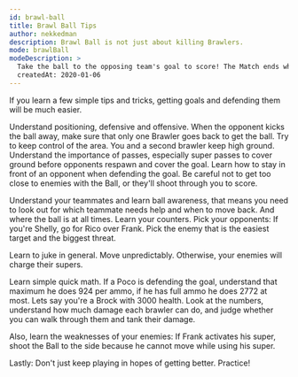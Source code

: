 ```yaml
---
id: brawl-ball
title: Brawl Ball Tips
author: nekkedman
description: Brawl Ball is not just about killing Brawlers.
mode: brawlBall
modeDescription: >
  Take the ball to the opposing team's goal to score! The Match ends when one team scores two goals, or at full time.
  createdAt: 2020-01-06
---
```


If you learn a few simple tips and tricks, getting goals and defending them will be much easier.

Understand positioning, defensive and offensive. When the opponent kicks the ball away, make sure that only one Brawler goes back to get the ball. Try to keep control of the area. You and a second brawler keep high ground. Understand the importance of passes, especially super passes to cover ground before opponents respawn and cover the goal. Learn how to stay in front of an opponent when defending the goal. Be careful not to get too close to enemies with the Ball, or they'll shoot through you to score.

Understand your teammates and learn ball awareness, that means you need to look out for which teammate needs help and when to move back. And where the ball is at all times. Learn your counters. Pick your opponents: If you're Shelly, go for Rico over Frank. Pick the enemy that is the easiest target and the biggest threat.

Learn to juke in general. Move unpredictably. Otherwise, your enemies will charge their supers.

Learn simple quick math. If a Poco is defending the goal, understand that maximum he does 924 per ammo, if he has full ammo he does 2772 at most. Lets say you're a Brock with 3000 health. Look at the numbers, understand how much damage each brawler can do, and judge whether you can walk through them and tank their damage.

Also, learn the weaknesses of your enemies: If Frank activates his super, shoot the Ball to the side because he cannot move while using his super.

Lastly: Don't just keep playing in hopes of getting better. Practice!
